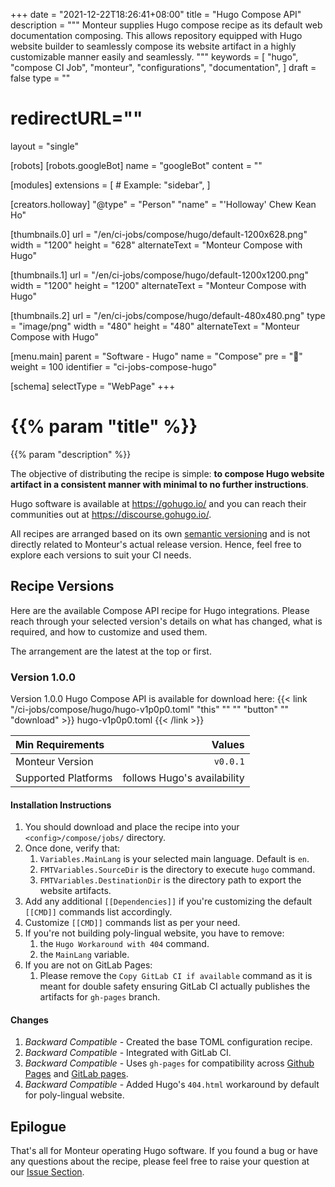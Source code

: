 +++
date = "2021-12-22T18:26:41+08:00"
title = "Hugo Compose API"
description = """
Monteur supplies Hugo compose recipe as its default web documentation composing.
This allows repository equipped with Hugo website builder to seamlessly compose
its website artifact in a highly customizable manner easily and seamlessly.
"""
keywords = [
	"hugo",
	"compose CI Job",
	"monteur",
	"configurations",
	"documentation",
]
draft = false
type = ""
# redirectURL=""
layout = "single"


[robots]
[robots.googleBot]
name = "googleBot"
content = ""


[modules]
extensions = [
	# Example: "sidebar",
]


[creators.holloway]
"@type" = "Person"
"name" = "'Holloway' Chew Kean Ho"


[thumbnails.0]
url = "/en/ci-jobs/compose/hugo/default-1200x628.png"
width = "1200"
height = "628"
alternateText = "Monteur Compose with Hugo"

[thumbnails.1]
url = "/en/ci-jobs/compose/hugo/default-1200x1200.png"
width = "1200"
height = "1200"
alternateText = "Monteur Compose with Hugo"

[thumbnails.2]
url = "/en/ci-jobs/compose/hugo/default-480x480.png"
type = "image/png"
width = "480"
height = "480"
alternateText = "Monteur Compose with Hugo"


[menu.main]
parent = "Software - Hugo"
name = "Compose"
pre = "📝"
weight = 100
identifier = "ci-jobs-compose-hugo"


[schema]
selectType = "WebPage"
+++

# {{% param "title" %}}
{{% param "description" %}}

The objective of distributing the recipe is simple: **to compose Hugo website
artifact in a consistent manner with minimal to no further instructions**.

Hugo software is available at https://gohugo.io/ and you can reach their
communities out at https://discourse.gohugo.io/.

All recipes are arranged based on its own
[semantic versioning](https://semver.org/) and is not directly related to
Monteur's actual release version. Hence, feel free to explore each versions
to suit your CI needs.




## Recipe Versions
Here are the available Compose API recipe for Hugo integrations. Please reach
through your selected version's details on what has changed, what is required,
and how to customize and used them.

The arrangement are the latest at the top or first.


### Version 1.0.0
Version 1.0.0 Hugo Compose API is available for download here:
{{< link "/ci-jobs/compose/hugo/hugo-v1p0p0.toml" "this" "" "" "button" ""
	"download" >}}
hugo-v1p0p0.toml
{{< /link >}}

| Min Requirements     | Values                      |
|:---------------------|----------------------------:|
| Monteur Version      | `v0.0.1`                    |
| Supported Platforms  | follows Hugo's availability |


#### Installation Instructions
1. You should download and place the recipe into your
   `<config>/compose/jobs/` directory.
2. Once done, verify that:
   1. `Variables.MainLang` is your selected main language. Default is `en`.
   2. `FMTVariables.SourceDir` is the directory to execute `hugo` command.
   3. `FMTVariables.DestinationDir` is the directory path to export the website
      artifacts.
3. Add any additional `[[Dependencies]]` if you're customizing the default
  `[[CMD]]` commands list accordingly.
4. Customize `[[CMD]]` commands list as per your need.
5. If you're not building poly-lingual website, you have to remove:
   1. the `Hugo Workaround with 404` command.
   2. the `MainLang` variable.
6. If you are not on GitLab Pages:
   1. Please remove the `Copy GitLab CI if available` command as it is meant for
      double safety ensuring GitLab CI actually publishes the artifacts for
      `gh-pages` branch.

#### Changes
1. *Backward Compatible* - Created the base TOML configuration recipe.
2. *Backward Compatible* - Integrated with GitLab CI.
3. *Backward Compatible* - Uses `gh-pages` for compatibility across
   [Github Pages](https://pages.github.com/) and
   [GitLab pages](https://docs.gitlab.com/ee/user/project/pages/).
4. *Backward Compatible* - Added Hugo's `404.html` workaround by default for
   poly-lingual website.



## Epilogue
That's all for Monteur operating Hugo software. If you found a bug or have any
questions about the recipe, please feel free to raise your question at our
[Issue Section](https://gitlab.com/zoralab/monteur/-/issues).

